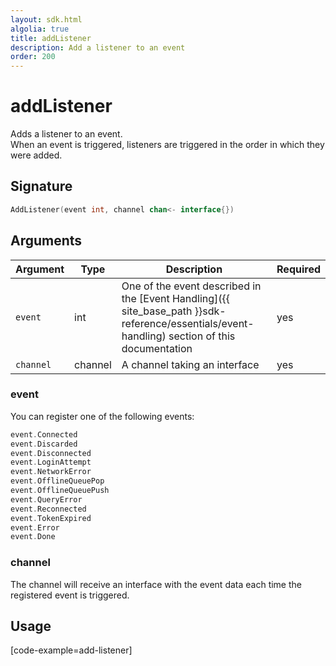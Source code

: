 ```yaml
---
layout: sdk.html
algolia: true
title: addListener
description: Add a listener to an event
order: 200
---
```


# addListener

Adds a listener to an event.  
When an event is triggered, listeners are triggered in the order in which they were added.

## Signature

```go
AddListener(event int, channel chan<- interface{})
```

## Arguments

| Argument  | Type    | Description                                                                                                                                   | Required |
| --------- | ------- | --------------------------------------------------------------------------------------------------------------------------------------------- | -------- |
| `event`   | int     | One of the event described in the [Event Handling]({{ site_base_path }}sdk-reference/essentials/event-handling) section of this documentation | yes      |
| `channel` | channel | A channel taking an interface                                                                                                                 | yes      |

### **event**

You can register one of the following events:

```go
event.Connected
event.Discarded
event.Disconnected
event.LoginAttempt
event.NetworkError
event.OfflineQueuePop
event.OfflineQueuePush
event.QueryError
event.Reconnected
event.TokenExpired
event.Error
event.Done
```

### **channel**

The channel will receive an interface with the event data each time the registered event is triggered.

## Usage

[code-example=add-listener]
